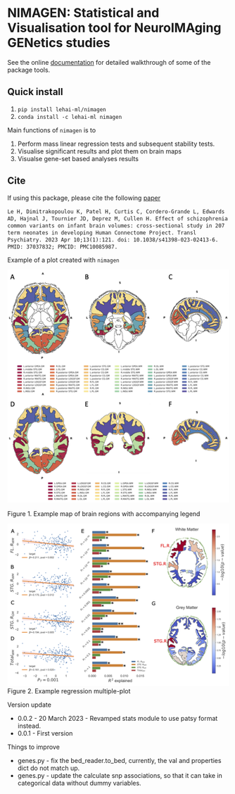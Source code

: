# NIMAGEN: Statistical and Visualisation tool for NeuroIMAging GENetics studies

See the online [documentation](https://nimagen.readthedocs.io/en/latest/index.html) for detailed walkthrough of some of the package tools.

## Quick install

1. `pip install lehai-ml/nimagen`
2. `conda install -c lehai-ml nimagen`

Main functions of ```nimagen``` is to 
1. Perform mass linear regression tests and subsequent stability tests.
2. Visualise significant results and plot them on brain maps
3. Visualse gene-set based analyses results

## Cite

If using this package, please cite the following [paper](https://www.nature.com/articles/s41398-023-02413-6)

    Le H, Dimitrakopoulou K, Patel H, Curtis C, Cordero-Grande L, Edwards AD, Hajnal J, Tournier JD, Deprez M, Cullen H. Effect of schizophrenia common variants on infant brain volumes: cross-sectional study in 207 term neonates in developing Human Connectome Project. Transl Psychiatry. 2023 Apr 10;13(1):121. doi: 10.1038/s41398-023-02413-6. PMID: 37037832; PMCID: PMC10085987.

Example of a plot created with ```nimagen```

![Example map of brain regions with accompanying legend](images/brainmaps.png)

Figure 1. Example map of brain regions with accompanying legend

![Example regression multiple-plot](images/example_plot.png)
Figure 2. Example regression multiple-plot

Version update
- 0.0.2 - 20 March 2023 - Revamped stats module to use patsy format instead.
- 0.0.1 - First version

Things to improve
- genes.py - fix the bed_reader.to_bed, currently, the val and properties dict do not match up.
- genes.py - update the calculate snp associations, so that it can take in categorical data without dummy variables.